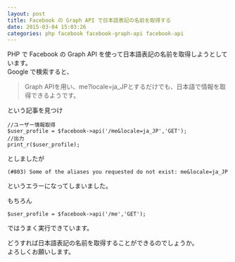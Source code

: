 ```yaml
---
layout: post
title: Facebook の Graph API で日本語表記の名前を取得する
date: 2015-03-04 15:03:26
categories: php facebook facebook-graph-api facebook-api
---
```

<!-- {% raw %} -->
<p>PHP で Facebook の Graph API を使って日本語表記の名前を取得しようとしています。<br>
Google で検索すると、</p>

<blockquote>
  <p>Graph APIを用い、me?locale=ja_JPとするだけでも、日本語で情報を取得できるようです。</p>
</blockquote>

<p>という記事を見つけ</p>

<pre><code>//ユーザー情報取得
$user_profile = $facebook-&gt;api('/me&amp;locale=ja_JP','GET');
//出力
print_r($user_profile);
</code></pre>

<p>としましたが</p>

<pre><code>(#803) Some of the aliases you requested do not exist: me&amp;locale=ja_JP
</code></pre>

<p>というエラーになってしまいました。</p>

<p>もちろん</p>

<pre><code>$user_profile = $facebook-&gt;api('/me','GET');
</code></pre>

<p>ではうまく実行できています。</p>

<p>どうすれば日本語表記の名前を取得することができるのでしょうか。<br>
よろしくお願いします。</p>
<!-- {% endraw %} -->
